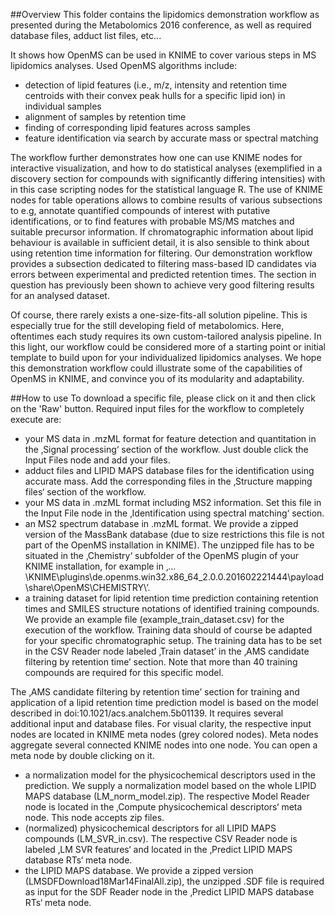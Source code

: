 ##Overview
This folder contains the lipidomics demonstration workflow as presented during the Metabolomics 2016 conference, as well as required database files, adduct list files, etc...

It shows how OpenMS can be used in KNIME to cover various steps in MS lipidomics analyses. Used OpenMS algorithms include:
- detection of lipid features (i.e., m/z, intensity and retention time centroids with their convex peak hulls for a specific lipid ion) in individual samples
- alignment of samples by retention time
- finding of corresponding lipid features across samples
- feature identification via search by accurate mass or spectral matching

The workflow further demonstrates how one can use KNIME nodes for interactive visualization, and how to do statistical analyses (exemplified in a discovery section for compounds with significantly differing intensities) with in this case scripting nodes for the statistical language R.
The use of KNIME nodes for table operations allows to combine results of various subsections to e.g, annotate quantified compounds of interest with putative identifications, or to find features with probable MS/MS matches and suitable precursor information.
If chromatographic information about lipid behaviour is available in sufficient detail, it is also sensible to think about using retention time information for filtering. Our demonstration workflow provides a subsection dedicated to filtering mass-based ID candidates via errors between experimental and predicted retention times. The section in question has previously been shown to achieve very good filtering results for an analysed dataset.

Of course, there rarely exists a one-size-fits-all solution pipeline. This is especially true for the still developing field of metabolomics. Here, oftentimes each study requires its own custom-tailored analysis pipeline. In this light, our workflow could be considered more of a starting point or initial template to build upon for your individualized lipidomics analyses. We hope this demonstration workflow could illustrate some of the capabilities of OpenMS in KNIME, and convince you of its modularity and adaptability.


##How to use
To download a specific file, please click on it and then click on the 'Raw' button. Required input files for the workflow to completely execute are:
-	your MS data in .mzML format for feature detection and quantitation in the ‚Signal processing‘ section of the workflow. Just double click the Input Files node and add your files.
-	adduct files and LIPID MAPS database files for the identification using accurate mass. Add the corresponding files in the ‚Structure mapping files‘ section of the workflow.
-	your MS data in .mzML format including MS2 information. Set this file in the Input File node in the ‚Identification using spectral matching‘ section.
- an MS2 spectrum database in .mzML format. We provide a zipped version of the MassBank database (due to size restrictions this file is not part of the OpenMS installation in KNIME). The unzipped file has to be situated in the ‚Chemistry‘ subfolder of the OpenMS plugin of your KNIME installation, for example in ‚…\KNIME\plugins\de.openms.win32.x86_64_2.0.0.201602221444\payload\share\OpenMS\CHEMISTRY\’.
-	a training dataset for lipid retention time prediction containing retention times and SMILES structure notations of identified training compounds. We provide an example file (example_train_dataset.csv) for the execution of the workflow. Training data should of course be adapted for your specific chromatographic setup. The training data has to be set in the CSV Reader node labeled ‚Train dataset’ in the ‚AMS candidate filtering by retention time’ section. Note that more than 40 training compounds are required for this specific model.

The ‚AMS candidate filtering by retention time’ section for training and application of a lipid retention time prediction model is based on the model described in doi:10.1021/acs.analchem.5b01139. It requires several additional input and database files. For visual clarity, the respective input nodes are located in KNIME meta nodes (grey colored nodes). Meta nodes aggregate several connected KNIME nodes into one node. You can open a meta node by double clicking on it.
-	a normalization model for the physicochemical descriptors used in the prediction. We supply a normalization model based on the whole LIPID MAPS database (LM_norm_model.zip). The respective Model Reader node is located in the ‚Compute physicochemical descriptors‘ meta node. This node accepts zip files.
-	(normalized) physicochemical descriptors for all LIPID MAPS compounds (LM_SVR_in.csv). The respective CSV Reader node is labeled ‚LM SVR features‘ and located in the ‚Predict LIPID MAPS database RTs‘ meta node.
-	the LIPID MAPS database. We provide a zipped version (LMSDFDownload18Mar14FinalAll.zip), the unzipped .SDF file is required as input for the SDF Reader node in the ‚Predict LIPID MAPS database RTs‘ meta node.
